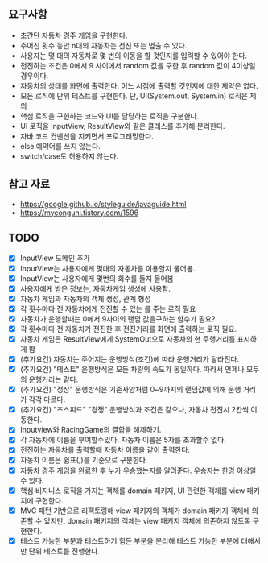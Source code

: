 ## 요구사항
* 초간단 자동차 경주 게임을 구현한다.
* 주어진 횟수 동안 n대의 자동차는 전진 또는 멈출 수 있다.
* 사용자는 몇 대의 자동차로 몇 번의 이동을 할 것인지를 입력할 수 있어야 한다.
* 전진하는 조건은 0에서 9 사이에서 random 값을 구한 후 random 값이 4이상일 경우이다.
* 자동차의 상태를 화면에 출력한다. 어느 시점에 출력할 것인지에 대한 제약은 없다.
* 모든 로직에 단위 테스트를 구현한다. 단, UI(System.out, System.in) 로직은 제외
* 핵심 로직을 구현하는 코드와 UI를 담당하는 로직을 구분한다.
* UI 로직을 InputView, ResultView와 같은 클래스를 추가해 분리한다.
* 자바 코드 컨벤션을 지키면서 프로그래밍한다.
* else 예약어를 쓰지 않는다.
* switch/case도 허용하지 않는다.

## 참고 자료
* https://google.github.io/styleguide/javaguide.html
* https://myeonguni.tistory.com/1596

## TODO
- [x] InputView 도메인 추가
- [x] InputView는 사용자에게 몇대의 자동차를 이용할지 물어봄.
- [x] InputView는 사용자에게 몇번의 회수를 돌지 물어봄
- [x] 사용자에게 받은 정보는, 자동차게임 생성에 사용함.
- [x] 자동차 게임과 자동차의 객체 생성, 관계 형성
- [x] 각 횟수마다  전 자동차에게 전진할 수 있는 를 주는 로직 필요
- [x] 자동차가 운행할때는 0에서 9사이의 랜덤 값을구하는 함수가 필요?
- [x] 각 횟수마다 전 자동차가 전진한 후 전진거리를 화면에 출력하는 로직 필요.
- [x] 자동차 게임은 ResultView에게 SystemOut으로 자동차의 현 주행거리를 표시하게 함
- [x] (추가요건) 자동차는 주어지는 운행방식(조건)에 따라 운행거리가 달라진다.
- [x] (추가요건) "테스트" 운행방식은 모든 차량의 속도가 동일하다. 따라서 언제나 모두의 운행거리는 같다.
- [x] (추가요건) "정상" 운행방식은 기존사양처럼 0~9까지의 랜덤값에 의해 운행 거리가 각각 다르다.
- [x] (추가요건) "초스피드" "경쟁" 운행방식과 조건은 같으나, 자동차 전진시 2칸씩 이동한다.
- [x] Inputview와 RacingGame의  결합을 해제하기.
- [x] 각 자동차에 이름을 부여할수있다. 자동차 이름은 5자를 초과할수 없다.
- [x] 전진하는 자동차를 출력할때 자동차 이름을 같이 출력한다.
- [x] 자동차 이름은 쉼표(,)를 기준으로 구분한다.
- [x] 자동차 경주 게임을 완료한 후 누가 우승했는지를 알려준다. 우승자는 한명 이상일 수 있다.
- [x] 핵심 비지니스 로직을 가지는 객체를 domain 패키지, UI 관련한 객체를 view 패키지에 구현한다.
- [x] MVC 패턴 기반으로 리팩토링해 view 패키지의 객체가 domain 패키지 객체에 의존할 수 있지만, domain 패키지의 객체는 view 패키지 객체에 의존하지 않도록 구현한다.
- [x] 테스트 가능한 부분과 테스트하기 힘든 부분을 분리해 테스트 가능한 부분에 대해서만 단위 테스트를 진행한다.

